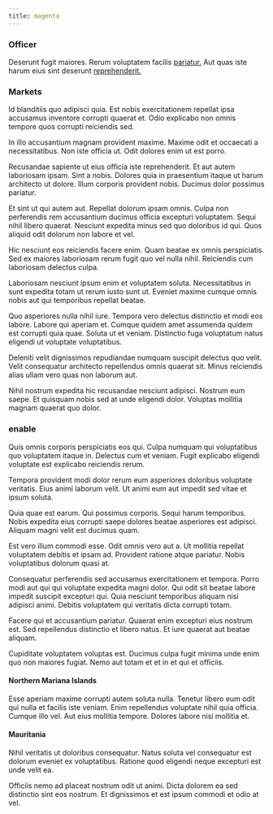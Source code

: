 ```yaml
---
title: magenta
---
```


### Officer

Deserunt fugit maiores. Rerum voluptatem facilis [pariatur.](/eos/libero/aperiam/intermediate_borders.md) Aut quas iste harum eius sint deserunt [reprehenderit.](/eos/est/ut/netherlands_antilles.md)

### Markets

Id blanditiis quo adipisci quia. Est nobis exercitationem repellat ipsa accusamus inventore corrupti quaerat et. Odio explicabo non omnis tempore quos corrupti reiciendis sed.

In illo accusantium magnam provident maxime. Maxime odit et occaecati a necessitatibus. Non iste officia ut. Odit dolores enim ut est porro.

Recusandae sapiente ut eius officia iste reprehenderit. Et aut autem laboriosam ipsam. Sint a nobis. Dolores quia in praesentium itaque ut harum architecto ut dolore. Illum corporis provident nobis. Ducimus dolor possimus pariatur.

Et sint ut qui autem aut. Repellat dolorum ipsam omnis. Culpa non perferendis rem accusantium ducimus officia excepturi voluptatem. Sequi nihil libero quaerat. Nesciunt expedita minus sed quo doloribus id qui. Quos aliquid odit dolorum non labore et vel.

Hic nesciunt eos reiciendis facere enim. Quam beatae ex omnis perspiciatis. Sed ex maiores laboriosam rerum fugit quo vel nulla nihil. Reiciendis cum laboriosam delectus culpa.

Laboriosam nesciunt ipsum enim et voluptatem soluta. Necessitatibus in sunt expedita totam ut rerum iusto sunt ut. Eveniet maxime cumque omnis nobis aut qui temporibus repellat beatae.

Quo asperiores nulla nihil iure. Tempora vero delectus distinctio et modi eos labore. Labore qui aperiam et. Cumque quidem amet assumenda quidem est corrupti quia quae. Soluta ut et veniam. Distinctio fuga voluptatum natus eligendi ut voluptate voluptatibus.

Deleniti velit dignissimos repudiandae numquam suscipit delectus quo velit. Velit consequatur architecto repellendus omnis quaerat sit. Minus reiciendis alias ullam vero quas non laborum aut.

Nihil nostrum expedita hic recusandae nesciunt adipisci. Nostrum eum saepe. Et quisquam nobis sed at unde eligendi dolor. Voluptas mollitia magnam quaerat quo dolor.

### enable

Quis omnis corporis perspiciatis eos qui. Culpa numquam qui voluptatibus quo voluptatem itaque in. Delectus cum et veniam. Fugit explicabo eligendi voluptate est explicabo reiciendis rerum.

Tempora provident modi dolor rerum eum asperiores doloribus voluptate veritatis. Eius animi laborum velit. Ut animi eum aut impedit sed vitae et ipsum soluta.

Quia quae est earum. Qui possimus corporis. Sequi harum temporibus. Nobis expedita eius corrupti saepe dolores beatae asperiores est adipisci. Aliquam magni velit est ducimus quam.

Est vero illum commodi esse. Odit omnis vero aut a. Ut mollitia repellat voluptatem debitis et ipsam ad. Provident ratione atque pariatur. Nobis voluptatibus dolorum quasi at.

Consequatur perferendis sed accusamus exercitationem et tempora. Porro modi aut qui qui voluptate expedita magni dolor. Qui odit sit beatae labore impedit suscipit excepturi qui. Quia nesciunt temporibus aliquam nisi adipisci animi. Debitis voluptatem qui veritatis dicta corrupti totam.

Facere qui et accusantium pariatur. Quaerat enim excepturi eius nostrum est. Sed repellendus distinctio et libero natus. Et iure quaerat aut beatae aliquam.

Cupiditate voluptatem voluptas est. Ducimus culpa fugit minima unde enim quo non maiores fugiat. Nemo aut totam et et in et qui et officiis.

#### Northern Mariana Islands

Esse aperiam maxime corrupti autem soluta nulla. Tenetur libero eum odit qui nulla et facilis iste veniam. Enim repellendus voluptate nihil quia officia. Cumque illo vel. Aut eius mollitia tempore. Dolores labore nisi mollitia et.

#### Mauritania

Nihil veritatis ut doloribus consequatur. Natus soluta vel consequatur est dolorum eveniet ex voluptatibus. Ratione quod eligendi neque excepturi est unde velit ea.

Officiis nemo ad placeat nostrum odit ut animi. Dicta dolorem ea sed distinctio sint eos nostrum. Et dignissimos et est ipsum commodi et odio at vel.
